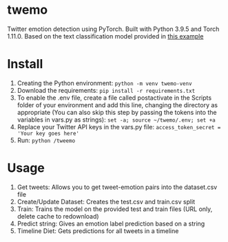 # twemo
Twitter emotion detection using PyTorch. Built with Python 3.9.5 and Torch 1.11.0. Based on the text classification model provided in [this example](https://pytorch.org/tutorials/beginner/text_sentiment_ngrams_tutorial.html)
# Install
1. Creating the Python environment:
	`python -m venv twemo-venv`
2. Download the requirements:
	`pip install -r requirements.txt`
3. To enable the .env file, create a file called postactivate in the Scripts folder of your environment and add this line, changing the directory as appropriate (You can also skip this step by passing the tokens into the variables in vars.py as strings):
	`set -a; source ~/twemo/.env; set +a`
4. Replace your Twitter API keys in the vars.py file:
	`access_token_secret = 'Your key goes here'`
5. Run:
	`python /tweemo`
# Usage
1. Get tweets:
Allows you to get tweet-emotion pairs into the dataset.csv file
2. Create/Update Dataset:
Creates the test.csv and train.csv split
3. Train:
Trains the model on the provided test and train files (URL only, delete cache to redownload)
4. Predict string:
Gives an emotion label prediction based on a string
5. Timeline Diet:
Gets predictions for all tweets in a timeline
